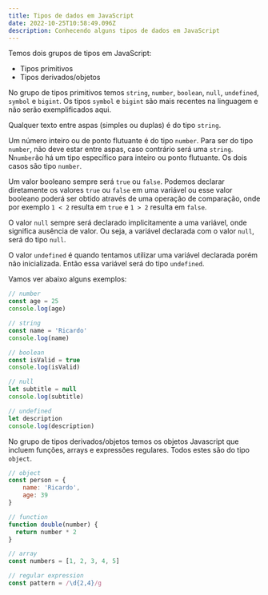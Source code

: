```yaml
---
title: Tipos de dados em JavaScript
date: 2022-10-25T10:58:49.096Z
description: Conhecendo alguns tipos de dados em JavaScript
---
```

T﻿emos dois grupos de tipos em JavaScript:

* T﻿ipos primitivos
* T﻿ipos derivados/objetos

N﻿o grupo de tipos primitivos temos `string`, `number`, `boolean`, `null`, `undefined`, `symbol` e `bigint`. Os tipos `symbol` e `bigint` são mais recentes na linguagem e não serão exemplificados aqui.

Qualquer texto entre aspas (simples ou duplas) é do tipo `string`.

U﻿m número inteiro ou de ponto flutuante é do tipo `number`. Para ser do tipo `number`, não deve estar entre aspas, caso contrário será uma `string`. N`number`ão há um tipo específico para inteiro ou ponto flutuante. Os dois casos são tipo `number`.

U﻿m valor booleano sempre será `true` ou `false`. Podemos declarar diretamente os valores `true` ou `false` em uma variável ou esse valor booleano poderá ser obtido através de uma operação de comparação, onde por exemplo `1 < 2` resulta em `true` e `1 > 2` resulta em `false`.

O valor `null` sempre será declarado implicitamente a uma variável, onde significa ausência de valor. Ou seja, a variável declarada com o valor `null`, será do tipo `null`.

O valor `undefined` é quando tentamos utilizar uma variável declarada porém não inicializada. Então essa variável será do tipo `undefined`.

V﻿amos ver abaixo alguns exemplos:

```javascript
// number
const age = 25
console.log(age)

// string
const name = 'Ricardo'
console.log(name)

// boolean
const isValid = true
console.log(isValid)

// null
let subtitle = null
console.log(subtitle)

// undefined
let description
console.log(description)
```

N﻿o grupo de tipos derivados/objetos temos os objetos Javascript que incluem funções, arrays e expressões regulares. Todos estes são do tipo `object`.

```javascript
// object
const person = {
    name: 'Ricardo',
    age: 39
}

// function
function double(number) {
  return number * 2
}

// array
const numbers = [1, 2, 3, 4, 5]

// regular expression
const pattern = /\d{2,4}/g
```